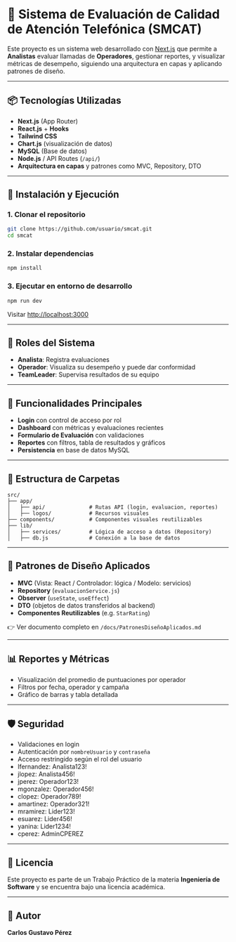 # 🧠 Sistema de Evaluación de Calidad de Atención Telefónica (SMCAT)

Este proyecto es un sistema web desarrollado con [Next.js](https://nextjs.org) que permite a **Analistas** evaluar llamadas de **Operadores**, gestionar reportes, y visualizar métricas de desempeño, siguiendo una arquitectura en capas y aplicando patrones de diseño.

---

## 📦 Tecnologías Utilizadas

- **Next.js** (App Router)
- **React.js** + **Hooks**
- **Tailwind CSS**
- **Chart.js** (visualización de datos)
- **MySQL** (Base de datos)
- **Node.js** / API Routes (`/api/`)
- **Arquitectura en capas** y patrones como MVC, Repository, DTO

---

## 🚀 Instalación y Ejecución

### 1. Clonar el repositorio

```bash
git clone https://github.com/usuario/smcat.git
cd smcat
```

### 2. Instalar dependencias

```bash
npm install
```

### 3. Ejecutar en entorno de desarrollo

```bash
npm run dev
```

Visitar [http://localhost:3000](http://localhost:3000)

---

## 👥 Roles del Sistema

- **Analista**: Registra evaluaciones
- **Operador**: Visualiza su desempeño y puede dar conformidad
- **TeamLeader**: Supervisa resultados de su equipo

---

## 🧪 Funcionalidades Principales

- **Login** con control de acceso por rol
- **Dashboard** con métricas y evaluaciones recientes
- **Formulario de Evaluación** con validaciones
- **Reportes** con filtros, tabla de resultados y gráficos
- **Persistencia** en base de datos MySQL

---

## 📂 Estructura de Carpetas

```
src/
├── app/
│   ├── api/              # Rutas API (login, evaluacion, reportes)
│   ├── logos/            # Recursos visuales
├── components/           # Componentes visuales reutilizables
├── lib/
│   ├── services/         # Lógica de acceso a datos (Repository)
│   ├── db.js             # Conexión a la base de datos
```

---

## 🧩 Patrones de Diseño Aplicados

- **MVC** (Vista: React / Controlador: lógica / Modelo: servicios)
- **Repository** (`evaluacionService.js`)
- **Observer** (`useState`, `useEffect`)
- **DTO** (objetos de datos transferidos al backend)
- **Componentes Reutilizables** (e.g. `StarRating`)

👉 Ver documento completo en `/docs/PatronesDiseñoAplicados.md`

---

## 📊 Reportes y Métricas

- Visualización del promedio de puntuaciones por operador
- Filtros por fecha, operador y campaña
- Gráfico de barras y tabla detallada

---

## 🛡️ Seguridad

- Validaciones en login
- Autenticación por `nombreUsuario` y `contraseña`
- Acceso restringido según el rol del usuario
- lfernandez: Analista123!
- jlopez: Analista456!
- jperez: Operador123!
- mgonzalez: Operador456!
- clopez: Operador789!
- amartinez: Operador321!
- mramirez: Lider123!
- esuarez: Lider456!
- yanina: Lider1234!
- cperez: AdminCPEREZ

---

## 📄 Licencia

Este proyecto es parte de un Trabajo Práctico de la materia **Ingeniería de Software** y se encuentra bajo una licencia académica.

---

## 🙌 Autor

**Carlos Gustavo Pérez**  

